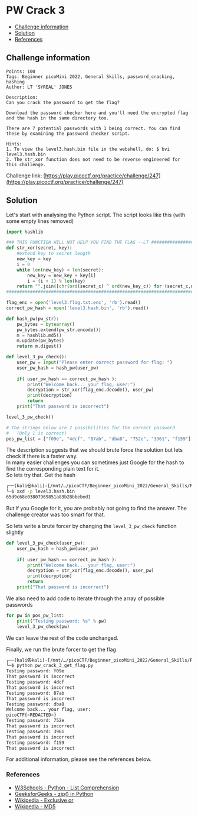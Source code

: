 # PW Crack 3

- [Challenge information](#challenge-information)
- [Solution](#solution)
- [References](#references)

## Challenge information
```
Points: 100
Tags: Beginner picoMini 2022, General Skills, password_cracking, hashing
Author: LT 'SYREAL' JONES
  
Description:
Can you crack the password to get the flag?

Download the password checker here and you'll need the encrypted flag and the hash in the same directory too.

There are 7 potential passwords with 1 being correct. You can find these by examining the password checker script.

Hints:
1. To view the level3.hash.bin file in the webshell, do: $ bvi level3.hash.bin
2. The str_xor function does not need to be reverse engineered for this challenge.
```
Challenge link: [https://play.picoctf.org/practice/challenge/247](https://play.picoctf.org/practice/challenge/247)

## Solution

Let's start with analysing the Python script. The script looks like this (with some empty lines removed)
```python
import hashlib

### THIS FUNCTION WILL NOT HELP YOU FIND THE FLAG --LT ########################
def str_xor(secret, key):
    #extend key to secret length
    new_key = key
    i = 0
    while len(new_key) < len(secret):
        new_key = new_key + key[i]
        i = (i + 1) % len(key)        
    return "".join([chr(ord(secret_c) ^ ord(new_key_c)) for (secret_c,new_key_c) in zip(secret,new_key)])
###############################################################################

flag_enc = open('level3.flag.txt.enc', 'rb').read()
correct_pw_hash = open('level3.hash.bin', 'rb').read()

def hash_pw(pw_str):
    pw_bytes = bytearray()
    pw_bytes.extend(pw_str.encode())
    m = hashlib.md5()
    m.update(pw_bytes)
    return m.digest()

def level_3_pw_check():
    user_pw = input("Please enter correct password for flag: ")
    user_pw_hash = hash_pw(user_pw)
    
    if( user_pw_hash == correct_pw_hash ):
        print("Welcome back... your flag, user:")
        decryption = str_xor(flag_enc.decode(), user_pw)
        print(decryption)
        return
    print("That password is incorrect")

level_3_pw_check()

# The strings below are 7 possibilities for the correct password. 
#   (Only 1 is correct)
pos_pw_list = ["f09e", "4dcf", "87ab", "dba8", "752e", "3961", "f159"]
``` 

The description suggests that we should brute force the solution but lets check if there is a faster way.  
In many easier challenges you can sometimes just Google for the hash to find the corresponding plain text for it.  
So lets try that. Get the hash
```bash
┌──(kali㉿kali)-[/mnt/…/picoCTF/Beginner_picoMini_2022/General_Skills/PW_Crack_3]
└─$ xxd -p level3.hash.bin
65d9c68e03807969851a83b28bbebed1
```

But if you Google for it, you are probably not going to find the answer. The challenge creator was too smart for that.

So lets write a brute forcer by changing the `level_3_pw_check` function slightly 
```python
def level_3_pw_check(user_pw):
    user_pw_hash = hash_pw(user_pw)
    
    if( user_pw_hash == correct_pw_hash ):
        print("Welcome back... your flag, user:")
        decryption = str_xor(flag_enc.decode(), user_pw)
        print(decryption)
        return
    print("That password is incorrect")
```

We also need to add code to iterate through the array of possible passwords
```python
for pw in pos_pw_list:
    print("Testing password: %s" % pw)
    level_3_pw_check(pw)
```

We can leave the rest of the code unchanged.

Finally, we run the brute forcer to get the flag
```bash
┌──(kali㉿kali)-[/mnt/…/picoCTF/Beginner_picoMini_2022/General_Skills/PW_Crack_3]
└─$ python pw_crack_3_get_flag.py  
Testing password: f09e
That password is incorrect
Testing password: 4dcf
That password is incorrect
Testing password: 87ab
That password is incorrect
Testing password: dba8
Welcome back... your flag, user:
picoCTF{<REDACTED>}
Testing password: 752e
That password is incorrect
Testing password: 3961
That password is incorrect
Testing password: f159
That password is incorrect
```

For additional information, please see the references below.

### References

- [W3Schools - Python - List Comprehension](https://www.w3schools.com/python/python_lists_comprehension.asp)
- [GeeksforGeeks - zip() in Python](https://www.geeksforgeeks.org/zip-in-python/)
- [Wikipedia - Exclusive or](https://en.wikipedia.org/wiki/Exclusive_or)
- [Wikipedia - MD5](https://en.wikipedia.org/wiki/MD5)
